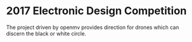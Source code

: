 # 2017 Electronic Design Competition
The project driven by openmv provides direction for drones which can discern the black or white circle.

